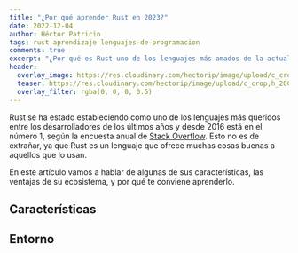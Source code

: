 ```yaml
---
title: "¿Por qué aprender Rust en 2023?"
date: 2022-12-04
author: Héctor Patricio
tags: rust aprendizaje lenguajes-de-programacion
comments: true
excerpt: "¿Por qué es Rust uno de los lenguajes más amados de la actualiad? ¿Te conviene aprenderlo? Vamos a platicar de eso en este artículo."
header:
  overlay_image: https://res.cloudinary.com/hectorip/image/upload/c_crop,h_400,w_1024/v1670303988/DALL_E_2022-12-05_13.19.43_-_rust_on_a_gold_wall_digital_art_illustration_cinematic_m5cplm.png
  teaser: https://res.cloudinary.com/hectorip/image/upload/c_crop,h_200,w_512/v1670303988/DALL_E_2022-12-05_13.19.43_-_rust_on_a_gold_wall_digital_art_illustration_cinematic_m5cplm.png
  overlay_filter: rgba(0, 0, 0, 0.5)
---
```


Rust se ha estado estableciendo como uno de los lenguajes más queridos entre los desarrolladores de los últimos años y desde 2016 está en el número 1, según la encuesta anual de [Stack Overflow](https://insights.stackoverflow.com/survey/2016#technology-most-loved-dreaded-and-wanted). Esto no es de extrañar, ya que Rust es un lenguaje que ofrece muchas cosas buenas a aquellos que lo usan.

En este artículo vamos a hablar de algunas de sus características, las ventajas de su ecosistema, y por qué te conviene aprenderlo.

## Características

## Entorno
